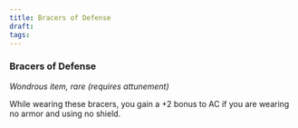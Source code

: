 ```yaml
---
title: Bracers of Defense
draft: 
tags:
---
```


### Bracers of Defense

*Wondrous item, rare (requires attunement)*

While wearing these bracers, you gain a +2 bonus to AC if you are wearing no armor and using no shield.